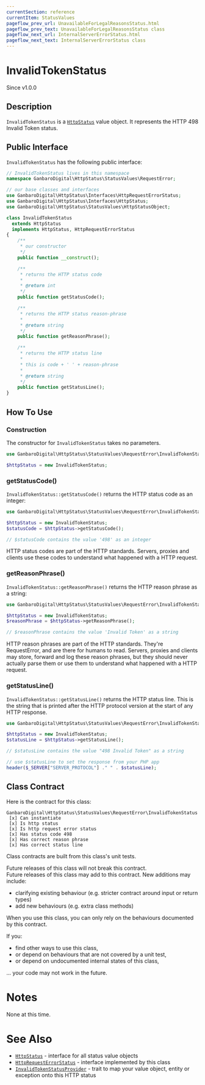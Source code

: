 ```yaml
---
currentSection: reference
currentItem: StatusValues
pageflow_prev_url: UnavailableForLegalReasonsStatus.html
pageflow_prev_text: UnavailableForLegalReasonsStatus class
pageflow_next_url: InternalServerErrorStatus.html
pageflow_next_text: InternalServerErrorStatus class
---
```


# InvalidTokenStatus

<div class="callout info">
Since v1.0.0
</div>

## Description

`InvalidTokenStatus` is a [`HttpStatus`](../Interfaces/HttpStatus.html) value object. It represents the HTTP 498 Invalid Token status.

## Public Interface

`InvalidTokenStatus` has the following public interface:

```php
// InvalidTokenStatus lives in this namespace
namespace GanbaroDigital\HttpStatus\StatusValues\RequestError;

// our base classes and interfaces
use GanbaroDigital\HttpStatus\Interfaces\HttpRequestErrorStatus;
use GanbaroDigital\HttpStatus\Interfaces\HttpStatus;
use GanbaroDigital\HttpStatus\StatusValues\HttpStatusObject;

class InvalidTokenStatus
  extends HttpStatus
  implements HttpStatus, HttpRequestErrorStatus
{
    /**
     * our constructor
     */
    public function __construct();

    /**
     * returns the HTTP status code
     *
     * @return int
     */
    public function getStatusCode();

    /**
     * returns the HTTP status reason-phrase
     *
     * @return string
     */
    public function getReasonPhrase();

    /**
     * returns the HTTP status line
     *
     * this is code + ' ' + reason-phrase
     *
     * @return string
     */
    public function getStatusLine();
}
```

## How To Use

### Construction

The constructor for `InvalidTokenStatus` takes no parameters.

```php
use GanbaroDigital\HttpStatus\StatusValues\RequestError\InvalidTokenStatus;

$httpStatus = new InvalidTokenStatus;
```

### getStatusCode()

`InvalidTokenStatus::getStatusCode()` returns the HTTP status code as an integer:

```php
use GanbaroDigital\HttpStatus\StatusValues\RequestError\InvalidTokenStatus;

$httpStatus = new InvalidTokenStatus;
$statusCode = $httpStatus->getStatusCode();

// $statusCode contains the value '498' as an integer
```

HTTP status codes are part of the HTTP standards. Servers, proxies and clients use these codes to understand what happened with a HTTP request.

### getReasonPhrase()

`InvalidTokenStatus::getReasonPhrase()` returns the HTTP reason phrase as a string:

```php
use GanbaroDigital\HttpStatus\StatusValues\RequestError\InvalidTokenStatus;

$httpStatus = new InvalidTokenStatus;
$reasonPhrase = $httpStatus->getReasonPhrase();

// $reasonPhrase contains the value 'Invalid Token' as a string
```

HTTP reason phrases are part of the HTTP standards. They're RequestError, and are there for humans to read. Servers, proxies and clients may store, forward and log these reason phrases, but they should never actually parse them or use them to understand what happened with a HTTP request.

### getStatusLine()

`InvalidTokenStatus::getStatusLine()` returns the HTTP status line. This is the string that is printed after the HTTP protocol version at the start of any HTTP response.

```php
use GanbaroDigital\HttpStatus\StatusValues\RequestError\InvalidTokenStatus;

$httpStatus = new InvalidTokenStatus;
$statusLine = $httpStatus->getStatusLine();

// $statusLine contains the value "498 Invalid Token" as a string

// use $statusLine to set the response from your PHP app
header($_SERVER["SERVER_PROTOCOL"] ." " . $statusLine);
```

## Class Contract

Here is the contract for this class:

    GanbaroDigital\HttpStatus\StatusValues\RequestError\InvalidTokenStatus
     [x] Can instantiate
     [x] Is http status
     [x] Is http request error status
     [x] Has status code 498
     [x] Has correct reason phrase
     [x] Has correct status line

Class contracts are built from this class's unit tests.

<div class="callout success">
Future releases of this class will not break this contract.
</div>

<div class="callout info" markdown="1">
Future releases of this class may add to this contract. New additions may include:

* clarifying existing behaviour (e.g. stricter contract around input or return types)
* add new behaviours (e.g. extra class methods)
</div>

<div class="callout warning" markdown="1">
When you use this class, you can only rely on the behaviours documented by this contract.

If you:

* find other ways to use this class,
* or depend on behaviours that are not covered by a unit test,
* or depend on undocumented internal states of this class,

... your code may not work in the future.
</div>

# Notes

None at this time.

# See Also

* [`HttpStatus`](../Interfaces/HttpStatus.html) - interface for all status value objects
* [`HttpRequestErrorStatus`](../Interfaces/HttpRequestErrorStatus.html) - interface implemented by this class
* [`InvalidTokenStatusProvider`](../StatusProviders/InvalidTokenStatusProvider.html) - trait to map your value object, entity or exception onto this HTTP status
